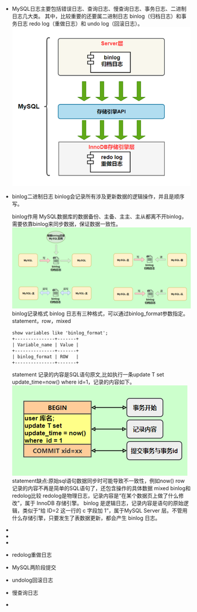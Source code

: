 - MySQL日志主要包括错误日志、查询日志、慢查询日志、事务日志、二进制日志几大类。
  其中，比较重要的还要属二进制日志 binlog（归档日志）和事务日志 redo log（重做日志）和 undo log（回滚日志）。
  ![image.png](../assets/image_1655515764255_0.png)
- binlog二进制日志
  binlog会记录所有涉及更新数据的逻辑操作，并且是顺序写。
  
  binlog作用
  MySQL数据库的数据备份、主备、主主、主从都离不开binlog，需要依靠binlog来同步数据，保证数据一致性。
  ![image.png](../assets/image_1655516219834_0.png) 
  binlog记录格式
  binlog 日志有三种格式，可以通过binlog_format参数指定。statement，row，mixed
  ```
  show variables like 'binlog_format';
  +---------------+-------+
  | Variable_name | Value |
  +---------------+-------+
  | binlog_format | ROW   |
  +---------------+-------+
  ```
  statement
  记录的内容是SQL语句原文,比如执行一条update T set update_time=now() where id=1，记录的内容如下。
  ![image.png](../assets/image_1655516461053_0.png) 
  statement缺点:原始sql语句数据同步时可能导致不一致性，例如now()
  row
  记录的内容不再是简单的SQL语句了，还包含操作的具体数据
  mixed
  binlog和redolog比较
  redolog是物理日志，记录内容是“在某个数据页上做了什么修改”，属于 InnoDB 存储引擎。
   binlog 是逻辑日志，记录内容是语句的原始逻辑，类似于“给 ID=2 这一行的 c 字段加 1”，属于MySQL Server 层。不管用什么存储引擎，只要发生了表数据更新，都会产生 binlog 日志。
-
-
-
- redolog重做日志
- MySQL两阶段提交
- undolog回滚日志
- 慢查询日志
-